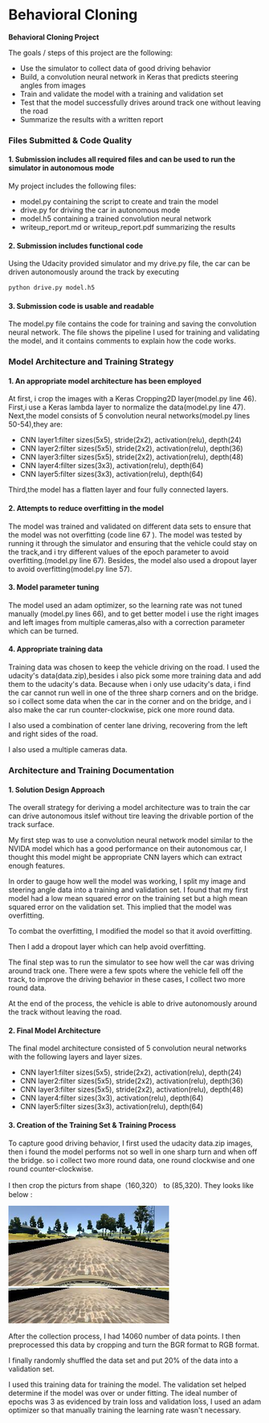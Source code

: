 
# **Behavioral Cloning** 

**Behavioral Cloning Project**

The goals / steps of this project are the following:
* Use the simulator to collect data of good driving behavior
* Build, a convolution neural network in Keras that predicts steering angles from images
* Train and validate the model with a training and validation set
* Test that the model successfully drives around track one without leaving the road
* Summarize the results with a written report

### Files Submitted & Code Quality

#### 1. Submission includes all required files and can be used to run the simulator in autonomous mode

My project includes the following files:
* model.py containing the script to create and train the model
* drive.py for driving the car in autonomous mode
* model.h5 containing a trained convolution neural network 
* writeup_report.md or writeup_report.pdf summarizing the results

#### 2. Submission includes functional code
Using the Udacity provided simulator and my drive.py file, the car can be driven autonomously around the track by executing 
```sh
python drive.py model.h5
```

#### 3. Submission code is usable and readable

The model.py file contains the code for training and saving the convolution neural network. The file shows the pipeline I used for training and validating the model, and it contains comments to explain how the code works.

### Model Architecture and Training Strategy

#### 1. An appropriate model architecture has been employed
At first, i crop the images with a Keras Cropping2D layer(model.py line 46).
First,i use a Keras lambda layer to normalize the data(model.py line 47).
Next,the model consists of 5 convolution neural networks(model.py lines 50-54),they are:
* CNN layer1:filter sizes(5x5), stride(2x2), activation(relu), depth(24) 
* CNN layer2:filter sizes(5x5), stride(2x2), activation(relu), depth(36) 
* CNN layer3:filter sizes(5x5), stride(2x2), activation(relu), depth(48)
* CNN layer4:filter sizes(3x3), activation(relu), depth(64) 
* CNN layer5:filter sizes(3x3), activation(relu), depth(64)

Third,the model has a flatten layer and four fully connected layers.

#### 2. Attempts to reduce overfitting in the model

The model was trained and validated on different data sets to ensure that the model was not overfitting (code line 67 ). The model was tested by running it through the simulator and ensuring that the vehicle could stay on the track,and i try different values of the epoch parameter to avoid overfitting.(model.py line 67).
Besides, the model also used a dropout layer to avoid overfitting(model.py line 57).

#### 3. Model parameter tuning

The model used an adam optimizer, so the learning rate was not tuned manually (model.py lines 66), and to get better model i use the right images and left images from multiple cameras,also with a correction parameter which can be turned.

#### 4. Appropriate training data

Training data was chosen to keep the vehicle driving on the road. I used the udacity's data(data.zip),besides i also pick some more training data and add them to the udacity's data. Because when i only use udacity's data, i find the car cannot run well in one of the three sharp corners and on the bridge. so i collect some data when the car in the corner and on the bridge, and i also make the car run counter-clockwise, pick one more round data.

I also used a combination of center lane driving, recovering from the left and right sides of the road.

I also used a multiple cameras data.



### Architecture and Training Documentation 

#### 1. Solution Design Approach

The overall strategy for deriving a model architecture was to train the car can drive autonomous itslef without tire leaving the drivable portion of the track surface.

My first step was to use a convolution neural network model similar to the NVIDA model which has a good performance on their autonomous car, I thought this model might be appropriate CNN layers which can extract enough features.

In order to gauge how well the model was working, I split my image and steering angle data into a training and validation set. I found that my first model had a low mean squared error on the training set but a high mean squared error on the validation set. This implied that the model was overfitting. 

To combat the overfitting, I modified the model so that it avoid overfitting.

Then I add a dropout layer which can help avoid overfitting.

The final step was to run the simulator to see how well the car was driving around track one. There were a few spots where the vehicle fell off the track, to improve the driving behavior in these cases, I collect two more round data.

At the end of the process, the vehicle is able to drive autonomously around the track without leaving the road.

#### 2. Final Model Architecture

The final model architecture consisted of 5 convolution neural networks with the following layers and layer sizes.
* CNN layer1:filter sizes(5x5), stride(2x2), activation(relu), depth(24) 
* CNN layer2:filter sizes(5x5), stride(2x2), activation(relu), depth(36) 
* CNN layer3:filter sizes(5x5), stride(2x2), activation(relu), depth(48)
* CNN layer4:filter sizes(3x3), activation(relu), depth(64) 
* CNN layer5:filter sizes(3x3), activation(relu), depth(64)

#### 3. Creation of the Training Set & Training Process

To capture good driving behavior, I first used the udacity data.zip images, then i found the model performs not so well 
in one sharp turn and when off the bridge. so i collect two more round data, one round clockwise and one round counter-clockwise.

I then crop the picturs from shape（160,320） to (85,320).
They looks like below :


<img src="sample_images/1.jpg" width="320" /> <img src="sample_images/2.jpg" width="320" />



After the collection process, I had 14060 number of data points. I then preprocessed this data by cropping and turn the BGR format to RGB format.

I finally randomly shuffled the data set and put 20% of the data into a validation set. 

I used this training data for training the model. The validation set helped determine if the model was over or under fitting. The ideal number of epochs was 3 as evidenced by train loss and validation loss, I used an adam optimizer so that manually training the learning rate wasn't necessary.
